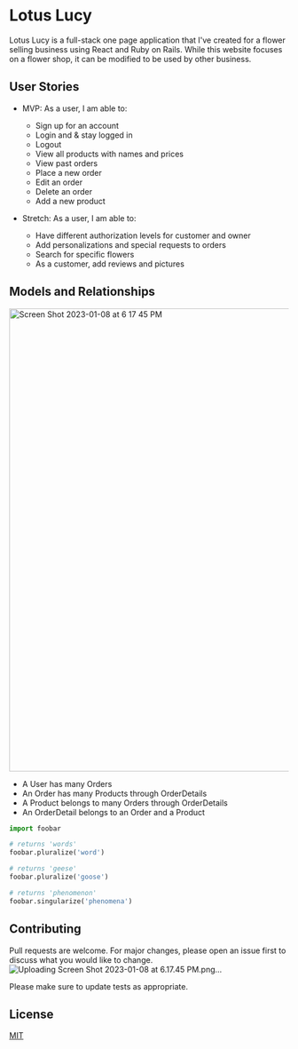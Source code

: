 # Lotus Lucy

Lotus Lucy is a full-stack one page application that I've created for a flower selling business using React and Ruby on Rails. While this website focuses on a flower shop, it can be modified to be used by other business. 

## User Stories

* MVP: As a user, I am able to:
    - Sign up for an account
    - Login and & stay logged in
    - Logout
    - View all products with names and prices
    - View past orders
    - Place a new order
    - Edit an order
    - Delete an order
    - Add a new product

* Stretch: As a user, I am able to:
    - Have different authorization levels for customer and owner
    - Add personalizations and special requests to orders
    - Search for specific flowers
    - As a customer, add reviews and pictures

## Models and Relationships
<img width="834" alt="Screen Shot 2023-01-08 at 6 17 45 PM" src="https://user-images.githubusercontent.com/91964904/211224135-6cd0910a-5dd5-4431-868e-c54db1e2db56.png">

* A User has many Orders
* An Order has many Products through OrderDetails
* A Product belongs to many Orders through OrderDetails
* An OrderDetail belongs to an Order and a Product

```python
import foobar

# returns 'words'
foobar.pluralize('word')

# returns 'geese'
foobar.pluralize('goose')

# returns 'phenomenon'
foobar.singularize('phenomena')
```

## Contributing

Pull requests are welcome. For major changes, please open an issue first
to discuss what you would like to change.![Uploading Screen Shot 2023-01-08 at 6.17.45 PM.png…]()


Please make sure to update tests as appropriate.

## License

[MIT](https://choosealicense.com/licenses/mit/)
